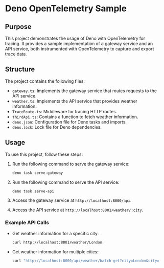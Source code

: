 # Deno OpenTelemetry Sample

## Purpose

This project demonstrates the usage of Deno with OpenTelemetry for tracing. It provides a sample implementation of a gateway service and an API service, both instrumented with OpenTelemetry to capture and export trace data.

## Structure

The project contains the following files:

- `gateway.ts`: Implements the gateway service that routes requests to the API service.
- `weather.ts`: Implements the API service that provides weather information.
- `TraceRoute.ts`: Middleware for tracing HTTP routes.
- `thirdApi.ts`: Contains a function to fetch weather information.
- `deno.json`: Configuration file for Deno tasks and imports.
- `deno.lock`: Lock file for Deno dependencies.

## Usage

To use this project, follow these steps:

1. Run the following command to serve the gateway service:
   ```sh
   deno task serve-gateway
   ```

2. Run the following command to serve the API service:
   ```sh
   deno task serve-api
   ```

3. Access the gateway service at `http://localhost:8000/api`.

4. Access the API service at `http://localhost:8001/weather/:city`.

### Example API Calls

- Get weather information for a specific city:
  ```sh
  curl http://localhost:8001/weather/London
  ```

- Get weather information for multiple cities:
  ```sh
  curl "http://localhost:8000/api/weather/batch-get?city=London&city=Paris&city=New%20York"
  ```
